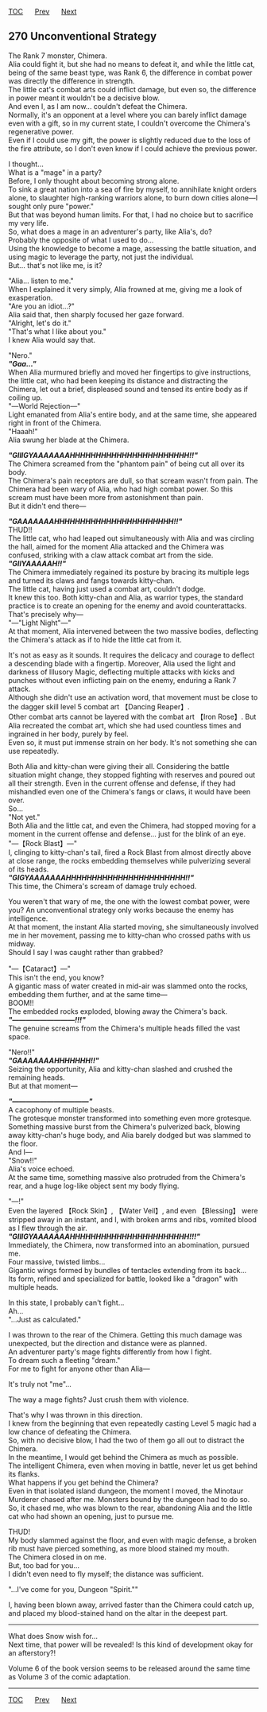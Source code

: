 [TOC](../readme.md)&nbsp;&nbsp;&nbsp;&nbsp;&nbsp;&nbsp;[Prev](chapter0269.md)&nbsp;&nbsp;&nbsp;&nbsp;&nbsp;&nbsp;[Next](chapter0271.md)



## 270 Unconventional Strategy

The Rank 7 monster, Chimera.  
Alia could fight it, but she had no means to defeat it, and while the
little cat, being of the same beast type, was Rank 6, the difference in
combat power was directly the difference in strength.  
The little cat's combat arts could inflict damage, but even so, the
difference in power meant it wouldn't be a decisive blow.  
And even I, as I am now... couldn't defeat the Chimera.  
Normally, it's an opponent at a level where you can barely inflict
damage even with a gift, so in my current state, I couldn't overcome the
Chimera's regenerative power.  
Even if I could use my gift, the power is slightly reduced due to the
loss of the fire attribute, so I don't even know if I could achieve the
previous power.  
  
I thought...  
What is a "mage" in a party?  
Before, I only thought about becoming strong alone.  
To sink a great nation into a sea of fire by myself, to annihilate
knight orders alone, to slaughter high-ranking warriors alone, to burn
down cities alone―I sought only pure "power."  
But that was beyond human limits. For that, I had no choice but to
sacrifice my very life.  
So, what does a mage in an adventurer's party, like Alia's, do?  
Probably the opposite of what I used to do...  
Using the knowledge to become a mage, assessing the battle situation,
and using magic to leverage the party, not just the individual.  
But... that's not like me, is it?  
  
"Alia... listen to me."  
When I explained it very simply, Alia frowned at me, giving me a look of
exasperation.  
"Are you an idiot...?"  
Alia said that, then sharply focused her gaze forward.  
"Alright, let's do it."  
"That's what I like about you."  
I knew Alia would say that.  
  
"Nero."  
***"Gaa..."***  
When Alia murmured briefly and moved her fingertips to give
instructions, the little cat, who had been keeping its distance and
distracting the Chimera, let out a brief, displeased sound and tensed
its entire body as if coiling up.  
"―World Rejection―"  
Light emanated from Alia's entire body, and at the same time, she
appeared right in front of the Chimera.  
"Haaah!"  
Alia swung her blade at the Chimera.  
  
***"GIIIGYAAAAAAAHHHHHHHHHHHHHHHHHHHHHHH!!"***  
The Chimera screamed from the "phantom pain" of being cut all over its
body.  
The Chimera's pain receptors are dull, so that scream wasn't from pain.
The Chimera had been wary of Alia, who had high combat power. So this
scream must have been more from astonishment than pain.  
But it didn't end there―  
  
***"GAAAAAAAHHHHHHHHHHHHHHHHHHHHHHH!!"***  
THUD!!  
The little cat, who had leaped out simultaneously with Alia and was
circling the hall, aimed for the moment Alia attacked and the Chimera
was confused, striking with a claw attack combat art from the side.  
***"GIIYAAAAAH!!"***  
The Chimera immediately regained its posture by bracing its multiple
legs and turned its claws and fangs towards kitty-chan.  
The little cat, having just used a combat art, couldn't dodge.  
It knew this too. Both kitty-chan and Alia, as warrior types, the
standard practice is to create an opening for the enemy and avoid
counterattacks.  
That's precisely why―  
"―"Light Night"―"  
At that moment, Alia intervened between the two massive bodies,
deflecting the Chimera's attack as if to hide the little cat from it.  
  
It's not as easy as it sounds. It requires the delicacy and courage to
deflect a descending blade with a fingertip. Moreover, Alia used the
light and darkness of Illusory Magic, deflecting multiple attacks with
kicks and punches without even inflicting pain on the enemy, enduring a
Rank 7 attack.  
Although she didn't use an activation word, that movement must be close
to the dagger skill level 5 combat art 【Dancing Reaper】.  
Other combat arts cannot be layered with the combat art 【Iron Rose】.
But Alia recreated the combat art, which she had used countless times
and ingrained in her body, purely by feel.  
Even so, it must put immense strain on her body. It's not something she
can use repeatedly.  
  
Both Alia and kitty-chan were giving their all. Considering the battle
situation might change, they stopped fighting with reserves and poured
out all their strength. Even in the current offense and defense, if they
had mishandled even one of the Chimera's fangs or claws, it would have
been over.  
So...  
"Not yet."  
Both Alia and the little cat, and even the Chimera, had stopped moving
for a moment in the current offense and defense... just for the blink of
an eye.  
"―【Rock Blast】―"  
I, clinging to kitty-chan's tail, fired a Rock Blast from almost
directly above at close range, the rocks embedding themselves while
pulverizing several of its heads.  
***"GIGYAAAAAAAHHHHHHHHHHHHHHHHHHHHHHH!!"***  
This time, the Chimera's scream of damage truly echoed.  
  
You weren't that wary of me, the one with the lowest combat power, were
you? An unconventional strategy only works because the enemy has
intelligence.  
At that moment, the instant Alia started moving, she simultaneously
involved me in her movement, passing me to kitty-chan who crossed paths
with us midway.  
Should I say I was caught rather than grabbed?  
  
"―【Cataract】―"  
This isn't the end, you know?  
A gigantic mass of water created in mid-air was slammed onto the rocks,
embedding them further, and at the same time―  
BOOM!!  
The embedded rocks exploded, blowing away the Chimera's back.  
***"―――――――――!!!"***  
The genuine screams from the Chimera's multiple heads filled the vast
space.  
  
"Nero!!"  
***"GAAAAAAAHHHHHHH!!"***  
Seizing the opportunity, Alia and kitty-chan slashed and crushed the
remaining heads.  
But at that moment―  
  
***"―――――――――――"***  
A cacophony of multiple beasts.  
The grotesque monster transformed into something even more grotesque.  
Something massive burst from the Chimera's pulverized back, blowing away
kitty-chan's huge body, and Alia barely dodged but was slammed to the
floor.  
And I―  
"Snow!!"  
Alia's voice echoed.  
At the same time, something massive also protruded from the Chimera's
rear, and a huge log-like object sent my body flying.  
  
"―!"  
Even the layered 【Rock Skin】, 【Water Veil】, and even 【Blessing】
were stripped away in an instant, and I, with broken arms and ribs,
vomited blood as I flew through the air.  
***"GIIIGYAAAAAAAHHHHHHHHHHHHHHHHHHHHHHH!!!"***  
Immediately, the Chimera, now transformed into an abomination, pursued
me.  
Four massive, twisted limbs...  
Gigantic wings formed by bundles of tentacles extending from its
back...  
Its form, refined and specialized for battle, looked like a "dragon"
with multiple heads.  
  
In this state, I probably can't fight...  
Ah...  
"...Just as calculated."  
  
I was thrown to the rear of the Chimera. Getting this much damage was
unexpected, but the direction and distance were as planned.  
An adventurer party's mage fights differently from how I fight.  
To dream such a fleeting "dream."  
For me to fight for anyone other than Alia―  
  
It's truly not "me"...  
  
The way a mage fights? Just crush them with violence.  
  
That's why I was thrown in this direction.  
I knew from the beginning that even repeatedly casting Level 5 magic had
a low chance of defeating the Chimera.  
So, with no decisive blow, I had the two of them go all out to distract
the Chimera.  
In the meantime, I would get behind the Chimera as much as possible.  
The intelligent Chimera, even when moving in battle, never let us get
behind its flanks.  
What happens if you get behind the Chimera?  
Even in that isolated island dungeon, the moment I moved, the Minotaur
Murderer chased after me. Monsters bound by the dungeon had to do so.  
So, it chased me, who was blown to the rear, abandoning Alia and the
little cat who had shown an opening, just to pursue me.  
  
THUD!  
My body slammed against the floor, and even with magic defense, a broken
rib must have pierced something, as more blood stained my mouth.  
The Chimera closed in on me.  
But, too bad for you...  
I didn't even need to fly myself; the distance was sufficient.  
  
"...I've come for you, Dungeon "Spirit.""  
  
I, having been blown away, arrived faster than the Chimera could catch
up, and placed my blood-stained hand on the altar in the deepest part.  
  

------------------------------------------------------------------------

What does Snow wish for...  
Next time, that power will be revealed! Is this kind of development okay
for an afterstory?!  
  
Volume 6 of the book version seems to be released around the same time
as Volume 3 of the comic adaptation.  


---
[TOC](../readme.md)&nbsp;&nbsp;&nbsp;&nbsp;&nbsp;&nbsp;[Prev](chapter0269.md)&nbsp;&nbsp;&nbsp;&nbsp;&nbsp;&nbsp;[Next](chapter0271.md)

